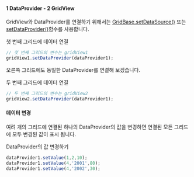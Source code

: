 
#### 1 DataProvider - 2 GridView

GridView와 DataProvider를 연결하기 위해서는 [GridBase.setDataSource()](http://help.realgrid.com/api/GridBase/setDataSource/) 또는 [setDataProvider()](http://help.realgrid.com/api/GridBase/setDataProvider/)함수를 사용합니다.

<a class="btn primary small round lowercase" id="setDataSource1">첫 번째 그리드에 데이터 연결</a>

```js
// 첫 번째 그리드의 변수는 gridView1
gridView1.setDataProvider(dataProvider1);
```

오른쪽 그리드에도 동일한 DataProvider를 연결해 보겠습니다.

<a class="btn primary small round lowercase" id="setDataSource2">두 번째 그리드에 데이터 연결</a>

```js
// 두 번째 그리드의 변수는 gridView2
gridView2.setDataProvider(dataProvider1);
```

#### 데이터 변경

여려 개의 그리드에 연결된 하나의 DataProvider의 값을 변경하면 연결된 모든 그리드에 모두 변경된 값이 표시 됩니다.

<a class="btn primary small round lowercase" id="setValues">DataProvider의 값 변경하기</a>

```js
dataProvider1.setValue(1,2,10);
dataProvider1.setValue(4,'2001',80);
dataProvider1.setValue(4,'2002',30);
```

<script>
$('#setDataSource1').click(function() {
  gridView1.setDataProvider(dataProvider1);
});

$('#setDataSource2').click(function() {
  gridView2.setDataProvider(dataProvider1);
});

$('#setValues').click(function() {
  dataProvider1.setValue(1,2,10);
  dataProvider1.setValue(4,'2001',80);
  dataProvider1.setValue(4,'2002',30);
});
</script>

